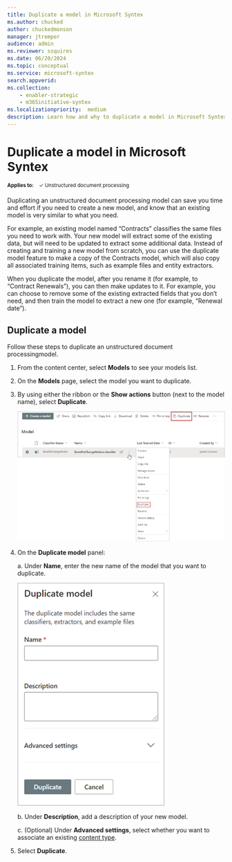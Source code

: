 ```yaml
---
title: Duplicate a model in Microsoft Syntex
ms.author: chucked
author: chuckedmonson
manager: jtremper
audience: admin
ms.reviewer: ssquires
ms.date: 06/20/2024
ms.topic: conceptual
ms.service: microsoft-syntex
search.appverid: 
ms.collection: 
    - enabler-strategic
    - m365initiative-syntex
ms.localizationpriority:  medium
description: Learn how and why to duplicate a model in Microsoft Syntex.
---
```


# Duplicate a model in Microsoft Syntex

<sup>**Applies to:**  &ensp; &#10003; Unstructured document processing </sup>

Duplicating an unstructured document processing model can save you time and effort if you need to create a new model, and know that an existing model is very similar to what you need.

For example, an existing model named “Contracts” classifies the same files you need to work with. Your new model will extract some of the existing data, but will need to be updated to extract some additional data. Instead of creating and training a new model from scratch, you can use the duplicate model feature to make a copy of the Contracts model, which will also copy all associated training items, such as example files and entity extractors.

When you duplicate the model, after you rename it (for example, to “Contract Renewals”), you can then make updates to it. For example, you can choose to remove some of the existing extracted fields that you don’t need, and then train the model to extract a new one (for example, “Renewal date”).

## Duplicate a model

Follow these steps to duplicate an unstructured document processingmodel.

1. From the content center, select **Models** to see your models list.

2. On the **Models** page, select the model you want to duplicate.

3. By using either the ribbon or the **Show actions** button (next to the model name), select **Duplicate**.</br>

    ![Screenshot of the Models page showing a selected model with the Duplicate options highlighted.](../media/content-understanding/select-model-duplicate-both.png) </br>

4. On the **Duplicate model** panel:

   a. Under **Name**, enter the new name of the model that you want to duplicate.</br>

    ![Screenshot showing the Duplicate model panel.](../media/content-understanding/duplicate-model-panel.png) </br>

   b. Under **Description**, add a description of your new model.

   c. (Optional) Under **Advanced settings**, select whether you want to associate an existing [content type](/sharepoint/governance/content-type-and-workflow-planning#content-type-overview).

5. Select **Duplicate**.

